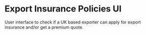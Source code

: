 # Export Insurance Policies UI

User interface to check if a UK based exporter can apply for export insurance and/or get a premium quote.
